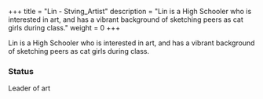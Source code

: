+++
title = "Lin - Stving_Artist"
description = "Lin is a High Schooler who is interested in art, and has a vibrant background of sketching peers as cat girls during class."
weight = 0
+++

Lin is a High Schooler who is interested in art, and has a vibrant background of sketching peers as cat girls during class.

### Status

Leader of art